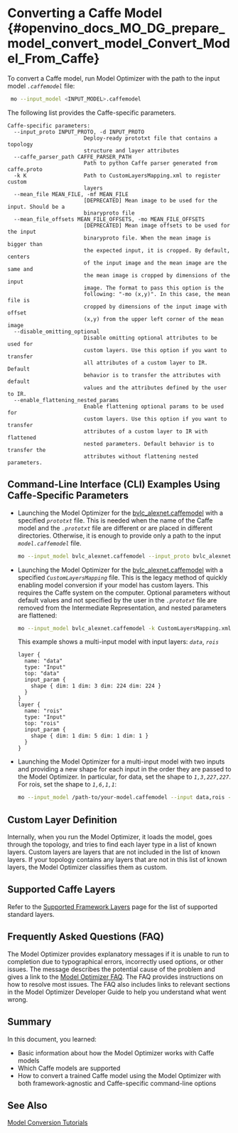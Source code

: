 # Converting a Caffe Model <a name="Convert_From_Caffe"></a> {#openvino_docs_MO_DG_prepare_model_convert_model_Convert_Model_From_Caffe}

To convert a Caffe model, run Model Optimizer with the path to the input model *`.caffemodel`* file:

```sh
 mo --input_model <INPUT_MODEL>.caffemodel
```

The following list provides the Caffe-specific parameters.

```
Caffe-specific parameters:
  --input_proto INPUT_PROTO, -d INPUT_PROTO
                        Deploy-ready prototxt file that contains a topology
                        structure and layer attributes
  --caffe_parser_path CAFFE_PARSER_PATH
                        Path to python Caffe parser generated from caffe.proto
  -k K                  Path to CustomLayersMapping.xml to register custom
                        layers
  --mean_file MEAN_FILE, -mf MEAN_FILE
                        [DEPRECATED] Mean image to be used for the input. Should be a
                        binaryproto file
  --mean_file_offsets MEAN_FILE_OFFSETS, -mo MEAN_FILE_OFFSETS
                        [DEPRECATED] Mean image offsets to be used for the input
                        binaryproto file. When the mean image is bigger than
                        the expected input, it is cropped. By default, centers
                        of the input image and the mean image are the same and
                        the mean image is cropped by dimensions of the input
                        image. The format to pass this option is the
                        following: "-mo (x,y)". In this case, the mean file is
                        cropped by dimensions of the input image with offset
                        (x,y) from the upper left corner of the mean image
  --disable_omitting_optional
                        Disable omitting optional attributes to be used for
                        custom layers. Use this option if you want to transfer
                        all attributes of a custom layer to IR. Default
                        behavior is to transfer the attributes with default
                        values and the attributes defined by the user to IR.
  --enable_flattening_nested_params
                        Enable flattening optional params to be used for
                        custom layers. Use this option if you want to transfer
                        attributes of a custom layer to IR with flattened
                        nested parameters. Default behavior is to transfer the
                        attributes without flattening nested parameters.
```

## Command-Line Interface (CLI) Examples Using Caffe-Specific Parameters

* Launching the Model Optimizer for the [bvlc_alexnet.caffemodel](https://github.com/BVLC/caffe/tree/master/models/bvlc_alexnet) with a specified *`prototxt`* file. This is needed when the name of the Caffe model and the *`.prototxt`* file are different or are placed in different directories. Otherwise, it is enough to provide only a path to the input *`model.caffemodel`* file.
   ```sh
   mo --input_model bvlc_alexnet.caffemodel --input_proto bvlc_alexnet.prototxt
   ```
* Launching the Model Optimizer for the [bvlc_alexnet.caffemodel](https://github.com/BVLC/caffe/tree/master/models/bvlc_alexnet) with a specified *`CustomLayersMapping`* file. This is the legacy method of quickly enabling model conversion if your model has custom layers. This requires the Caffe system on the computer.
Optional parameters without default values and not specified by the user in the *`.prototxt`* file are removed from the Intermediate Representation, and nested parameters are flattened:
   ```sh
   mo --input_model bvlc_alexnet.caffemodel -k CustomLayersMapping.xml --disable_omitting_optional --enable_flattening_nested_params
   ```
   This example shows a multi-input model with input layers: *`data`*, *`rois`*
   ```
   layer {
     name: "data"
     type: "Input"
     top: "data"
     input_param {
       shape { dim: 1 dim: 3 dim: 224 dim: 224 }
     }
   }
   layer {
     name: "rois"
     type: "Input"
     top: "rois"
     input_param {
       shape { dim: 1 dim: 5 dim: 1 dim: 1 }
     }
   }
   ```

* Launching the Model Optimizer for a multi-input model with two inputs and providing a new shape for each input in the order they are passed to the Model Optimizer. In particular, for data, set the shape to *`1,3,227,227`*. For rois, set the shape to *`1,6,1,1`*:
   ```sh
   mo --input_model /path-to/your-model.caffemodel --input data,rois --input_shape (1,3,227,227),[1,6,1,1]
   ```
## Custom Layer Definition

Internally, when you run the Model Optimizer, it loads the model, goes through the topology, and tries to find each layer type in a list of known layers. Custom layers are layers that are not included in the list of known layers. If your topology contains any layers that are not in this list of known layers, the Model Optimizer classifies them as custom.

## Supported Caffe Layers
Refer to the [Supported Framework Layers](../Supported_Frameworks_Layers.md) page for the list of supported standard layers.

## Frequently Asked Questions (FAQ)

The Model Optimizer provides explanatory messages if it is unable to run to completion due to typographical errors, incorrectly used options, or other issues. The message describes the potential cause of the problem and gives a link to the [Model Optimizer FAQ](../Model_Optimizer_FAQ.md). The FAQ provides instructions on how to resolve most issues. The FAQ also includes links to relevant sections in the Model Optimizer Developer Guide to help you understand what went wrong.

## Summary

In this document, you learned:

* Basic information about how the Model Optimizer works with Caffe models
* Which Caffe models are supported
* How to convert a trained Caffe model using the Model Optimizer with both framework-agnostic and Caffe-specific command-line options

## See Also
[Model Conversion Tutorials](Convert_Model_Tutorials.md)
